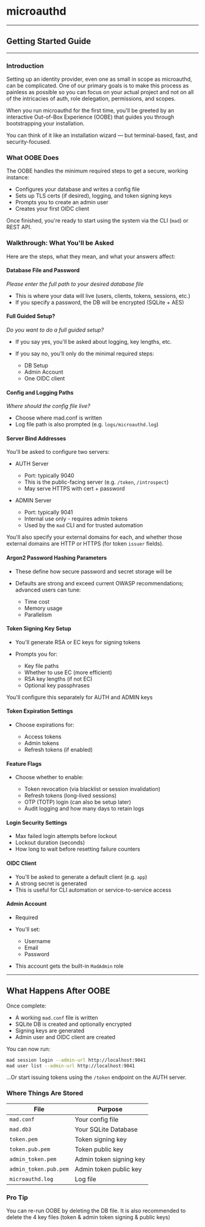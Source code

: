 # microauthd
---
## Getting Started Guide
---

### Introduction

Setting up an identity provider, even one as small in scope as microauthd, can be complicated. One of our primary goals is to make this process as painless as possible so you can focus on your actual project and not on all of the intricacies of auth, role delegation, permissions, and scopes.

When you run microauthd for the first time, you'll be greeted by an interactive Out-of-Box Experience (OOBE) that guides you through bootstrapping your installation.

You can think of it like an installation wizard — but terminal-based, fast, and security-focused.

### What OOBE Does

The OOBE handles the minimum required steps to get a secure, working instance:

- Configures your database and writes a config file
- Sets up TLS certs (if desired), logging, and token signing keys
- Prompts you to create an admin user
- Creates your first OIDC client

Once finished, you're ready to start using the system via the CLI (`mad`) or REST API.

### Walkthrough: What You'll be Asked

Here are the steps, what they mean, and what your answers affect:

#### Database File and Password

*Please enter the full path to your desired database file*

- This is where your data will live (users, clients, tokens, sessions, etc.)
- If you specify a password, the DB will be encrypted (SQLite + AES)

#### Full Guided Setup?

*Do you want to do a full guided setup?*

- If you say yes, you'll be asked about logging, key lengths, etc.
- If you say no, you'll only do the minimal required steps:

    - DB Setup
    - Admin Account
    - One OIDC client

#### Config and Logging Paths

*Where should the config file live?*

- Choose where mad.conf is written
- Log file path is also prompted (e.g. `logs/microauthd.log`)

#### Server Bind Addresses

You'll be asked to configure two servers:

- AUTH Server

    - Port: typically 9040
    - This is the public-facing server (e.g. `/token`, `/introspect`)
    - May serve HTTPS with cert + password

- ADMIN Server

    - Port: typically 9041
    - Internal use only - requires admin tokens
    - Used by the `mad` CLI and for trusted automation

You'll also specify your external domains for each, and whether those external domains are HTTP or HTTPS (for token `issuer` fields).

#### Argon2 Password Hashing Parameters

- These define how secure password and secret storage will be
- Defaults are strong and exceed current OWASP recommendations; advanced users can tune:

    - Time cost
    - Memory usage
    - Parallelism

#### Token Signing Key Setup

- You'll generate RSA or EC keys for signing tokens
- Prompts you for:

    - Key file paths
    - Whether to use EC (more efficient)
    - RSA key lengths (if not EC)
    - Optional key passphrases

You'll configure this separately for AUTH and ADMIN keys

#### Token Expiration Settings

- Choose expirations for:

    - Access tokens
    - Admin tokens
    - Refresh tokens (if enabled)

#### Feature Flags

- Choose whether to enable:

    - Token revocation (via blacklist or session invalidation)
    - Refresh tokens (long-lived sessions)
    - OTP (TOTP) login (can also be setup later)
    - Audit logging and how many days to retain logs

#### Login Security Settings

- Max failed login attempts before lockout
- Lockout duration (seconds)
- How long to wait before resetting failure counters

#### OIDC Client

- You'll be asked to generate a default client (e.g. `app`)
- A strong secret is generated
- This is useful for CLI automation or service-to-service access

#### Admin Account

- Required
- You'll set:

    - Username
    - Email
    - Password

- This account gets the built-in `MadAdmin` role

---

## What Happens After OOBE

Once complete:

- A working `mad.conf` file is written
- SQLite DB is created and optionally encrypted
- Signing keys are generated
- Admin user and OIDC client are created

You can now run:

```bash
mad session login --admin-url http://localhost:9041
mad user list --admin-url http://localhost:9041
```

...Or start issuing tokens using the `/token` endpoint on the AUTH server.

### Where Things Are Stored

| File                               | Purpose                 |
|------------------------------------|-------------------------|
| `mad.conf`                         | Your config file        |
| `mad.db3`                          | Your SQLite Database    |
| `token.pem`                        | Token signing key       |
| `token.pub.pem`                    | Token public key        |
| `admin_token.pem`                  | Admin token signing key |
| `admin_token.pub.pem`              | Admin token public key  |
| `microauthd.log`                   | Log file                |


### Pro Tip

You can re-run OOBE by deleting the DB file. It is also recommended to delete the 4 key files (token & admin token signing & public keys)
